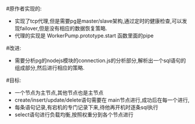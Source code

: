 #原作者实现的:
- 实现了tcp代理,但是需要pg是master/slave架构,通过定时的健康检查,可以发现failover,但是没有相应的数据恢复策略.
- 代理的实现是 WorkerPump.prototype.start 函数里面的pipe

#改进:
- 需要分析pg的nodejs模块的connection.js的分析部分,解析出一个sql语句的组成部分,然后进行相应的策略.

#目标:
- 一个节点为主节点,其他节点也是主节点
- create/insert/update/delete语句需要在 main节点进行,成功后在每一个进行,
- 每条语句记录,有宕机的专门记录下来,待他再开机时逐条sql执行
- select语句进行负载均衡,按照权重分到各个节点进行
